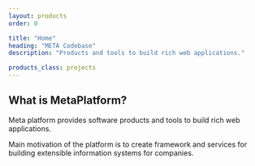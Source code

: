 ```yaml
---
layout: products
order: 0

title: "Home"
heading: "META Codebase"
description: "Products and tools to build rich web applications."

products_class: projects
---
```


## What is MetaPlatform?

Meta platform provides software products and tools to build rich web applications.

Main motivation of the platform is to create framework and services for building extensible information systems for companies.
